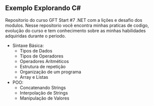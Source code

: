 ## Exemplo Explorando C#
Repositorio do curso GFT Start #7 .NET com a lições e desafio dos modulos. Nesse repositorio você encontra minhas praticas de codigo, evolução do curso e tem conhecimento sobre
as minhas habilidades adquiridas durante o periodo. 
- Sintaxe Básica:
  - Tipos de Dados
  - Tipos de Operadores
  - Operadores Aritméticos
  - Estrutura de repetição
  - Organização de um programa
  - Array e Listas
- POO:
  - Concatenando Strings
  - Interpolação de Strings
  - Manipulação de Valores

  
